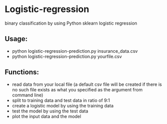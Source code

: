 # Logistic-regression
binary classification by using Python sklearn logistic regression

## Usage:
-  python logistic-regression-prediction.py insurance_data.csv
-  python logistic-regression-prediction.py yourfile.csv

## Functions:
- read data from your local file (a default csv file will be created if there is no such file exists as what you specified as the argument from command line)
- split to training data and test data in ratio of 9:1
- create a logistic model by using the training data
- test the model by using the test data
- plot the input data and the model
